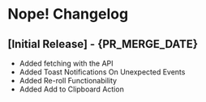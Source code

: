 # Nope! Changelog

## [Initial Release] - {PR_MERGE_DATE}

- Added fetching with the API
- Added Toast Notifications On Unexpected Events
- Added Re-roll Functionability
- Added Add to Clipboard Action
